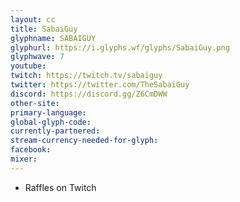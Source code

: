 ```yaml
---
layout: cc
title: SabaiGuy
glyphname: SABAIGUY
glyphurl: https://i.glyphs.wf/glyphs/SabaiGuy.png
glyphwave: 7
youtube: 
twitch: https://twitch.tv/sabaiguy
twitter: https://twitter.com/TheSabaiGuy
discord: https://discord.gg/Z6CmDWW
other-site: 
primary-language: 
global-glyph-code: 
currently-partnered: 
stream-currency-needed-for-glyph: 
facebook: 
mixer: 
---
```

* Raffles on Twitch
